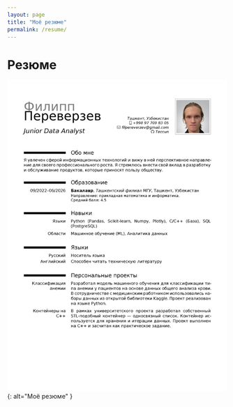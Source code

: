 ```yaml
---
layout: page
title: "Моё резюме"
permalink: /resume/
---
```


# Резюме

![Резюме](/assets/images/resume.png){: alt="Моё резюме" }